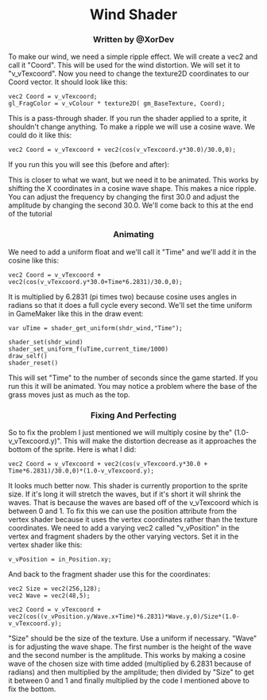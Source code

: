 <h1 align="center">Wind Shader</h1>

<h3 align="center">Written by @XorDev</h3>

To make our wind, we need a simple ripple effect. We will create a vec2 and call it "Coord". This will be used for the wind distortion. We will set it to "v_vTexcoord". Now you need to change the texture2D coordinates to our Coord vector. It should look like this:
 
    vec2 Coord = v_vTexcoord;
    gl_FragColor = v_vColour * texture2D( gm_BaseTexture, Coord);

This is a pass-through shader. If you run the shader applied to a sprite, it shouldn't change anything. To make a ripple we will use a cosine wave. We could do it like this:

    vec2 Coord = v_vTexcoord + vec2(cos(v_vTexcoord.y*30.0)/30.0,0);

If you run this you will see this (before and after):

This is closer to what we want, but we need it to be animated. This works by shifting the X coordinates in a cosine wave shape. This makes a nice ripple. You can adjust the frequency by changing the first 30.0 and adjust the amplitude by changing the second 30.0. We'll come back to this at the end of the tutorial

<h3 align="center">Animating</h3>

We need to add a uniform float and we'll call it "Time" and we'll add it in the cosine like this:

    vec2 Coord = v_vTexcoord + vec2(cos(v_vTexcoord.y*30.0+Time*6.2831)/30.0,0);

It is multiplied by 6.2831 (pi times two) because cosine uses angles in radians so that it does a full cycle every second.
We'll set the time uniform in GameMaker like this in the draw event:

    var uTime = shader_get_uniform(shdr_wind,"Time");

    shader_set(shdr_wind)
    shader_set_uniform_f(uTime,current_time/1000)
    draw_self()
    shader_reset()

This will set "Time" to the number of seconds since the game started. If you run this it will be animated. You may notice a problem where the base of the grass moves just as much as the top.

<h3 align="center">Fixing And Perfecting</h3>

So to fix the problem I just mentioned we will multiply cosine by the" (1.0-v_vTexcoord.y)". This will make the distortion decrease as it approaches the bottom of the sprite. Here is what I did:

    vec2 Coord = v_vTexcoord + vec2(cos(v_vTexcoord.y*30.0 + Time*6.2831)/30.0,0)*(1.0-v_vTexcoord.y);

It looks much better now. This shader is currently proportion to the sprite size. If it's long it will stretch the waves, but if it's short it will shrink the waves. That is because the waves are based off of the v_vTexcoord which is between 0 and 1. To fix this we can use the position attribute from the vertex shader because it uses the vertex coordinates rather than the texture coordinates.
 We need to add a varying vec2 called "v_vPosition" in the vertex and fragment shaders by the other varying vectors. Set it in the vertex shader like this:

    v_vPosition = in_Position.xy;

And back to the fragment shader use this for the coordinates:

    vec2 Size = vec2(256,128);
    vec2 Wave = vec2(48,5);

    vec2 Coord = v_vTexcoord + vec2(cos((v_vPosition.y/Wave.x+Time)*6.2831)*Wave.y,0)/Size*(1.0-v_vTexcoord.y)​;

"Size" should be the size of the texture. Use a uniform if necessary. "Wave" is for adjusting the wave shape. The first number is the height of the wave and the second number is the amplitude. This works by making a cosine wave of the chosen size with time added (multiplied by 6.2831 because of radians) and then multiplied by the amplitude; then divided by "Size" to get it between 0 and 1 and finally multiplied by the code I mentioned above to fix the bottom.
